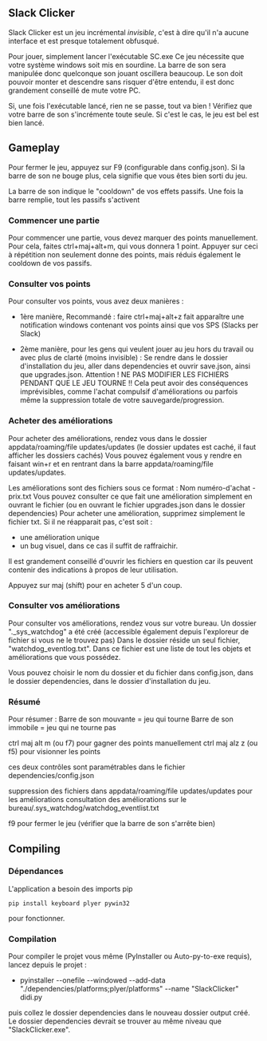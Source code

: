 ## Slack Clicker

Slack Clicker est un jeu incrémental *invisible*, c'est à dire qu'il n'a aucune interface et est presque totalement obfusqué. <br>

Pour jouer, simplement lancer l'exécutable SC.exe
Ce jeu nécessite que votre système windows soit mis en sourdine. La barre de son sera manipulée donc quelconque son jouant
oscillera beaucoup. Le son doit pouvoir monter et descendre sans risquer d'être entendu, il est donc grandement conseillé de mute votre PC.

Si, une fois l'exécutable lancé, rien ne se passe, tout va bien ! Vérifiez que votre barre de son s'incrémente toute seule.
Si c'est le cas, le jeu est bel est bien lancé.

</hr>

## Gameplay

Pour fermer le jeu, appuyez sur F9 (configurable dans config.json). Si la barre de son ne bouge plus, cela signifie que vous êtes bien sorti du jeu.

La barre de son indique le "cooldown" de vos effets passifs. Une fois la barre remplie, tout les passifs s'activent

### Commencer une partie

Pour commencer une partie, vous devez marquer des points manuellement. Pour cela, faites ctrl+maj+alt+m, qui vous donnera 1 point.
Appuyer sur ceci à répétition non seulement donne des points, mais réduis également le cooldown de vos passifs.

### Consulter vos points

Pour consulter vos points, vous avez deux manières :
- 1ère manière, Recommandé : faire ctrl+maj+alt+z fait apparaître une notification windows contenant vos points ainsi que vos SPS (Slacks per Slack)

- 2ème manière, pour les gens qui veulent jouer au jeu hors du travail ou avec plus de clarté (moins invisible) : 
Se rendre dans le dossier d'installation du jeu, aller dans dependencies et ouvrir save.json, ainsi que upgrades.json.
Attention ! NE PAS MODIFIER LES FICHIERS PENDANT QUE LE JEU TOURNE !! Cela peut avoir des conséquences imprévisibles, comme l'achat compulsif d'améliorations
ou parfois même la suppression totale de votre sauvegarde/progression.

### Acheter des améliorations

Pour acheter des améliorations, rendez vous dans le dossier appdata/roaming/file updates/updates (le dossier updates est caché, il faut afficher les dossiers cachés)
Vous pouvez également vous y rendre en faisant win+r et en rentrant dans la barre appdata/roaming/file updates/updates.

Les améliorations sont des fichiers sous ce format : Nom numéro-d'achat - prix.txt
Vous pouvez consulter ce que fait une amélioration simplement en ouvrant le fichier (ou en ouvrant le fichier upgrades.json dans le dossier dependencies)
Pour acheter une amélioration, supprimez simplement le fichier txt. Si il ne réapparait pas, c'est soit :
- une amélioration unique
- un bug visuel, dans ce cas il suffit de raffraichir.

Il est grandement conseillé d'ouvrir les fichiers en question car ils peuvent contenir des indications à propos de leur utilisation. 

Appuyez sur maj (shift) pour en acheter 5 d'un coup.

### Consulter vos améliorations

Pour consulter vos améliorations, rendez vous sur votre bureau. Un dossier "._sys_watchdog" a été créé (accessible également depuis l'exploreur de fichier si vous ne le trouvez pas)
Dans le dossier réside un seul fichier, "watchdog_eventlog.txt". Dans ce fichier est une liste de tout les objets et améliorations que vous possédez.

Vous pouvez choisir le nom du dossier et du fichier dans config.json, dans le dossier dependencies, dans le dossier d'installation du jeu.

### Résumé

Pour résumer :
Barre de son mouvante = jeu qui tourne 
Barre de son immobile = jeu qui ne tourne pas 

ctrl maj alt m (ou f7) pour gagner des points manuellement 
ctrl maj alz z (ou f5) pour visionner les points 

ces deux contrôles sont paramétrables dans le fichier dependencies/config.json

suppression des fichiers dans appdata/roaming/file updates/updates pour les améliorations 
consultation des améliorations sur le bureau/.sys_watchdog/watchdog_eventlist.txt

f9 pour fermer le jeu (vérifier que la barre de son s'arrête bien)


## Compiling

### Dépendances
L'application a besoin des imports pip 
```
pip install keyboard plyer pywin32
```
pour fonctionner.

### Compilation

Pour compiler le projet vous même (PyInstaller ou Auto-py-to-exe requis), lancez depuis le projet :
- pyinstaller --onefile --windowed --add-data "./dependencies/platforms;plyer/platforms" --name "SlackClicker" didi.py 

puis collez le dossier dependencies dans le nouveau dossier output créé. Le dossier dependencies devrait se trouver au même niveau que "SlackClicker.exe".